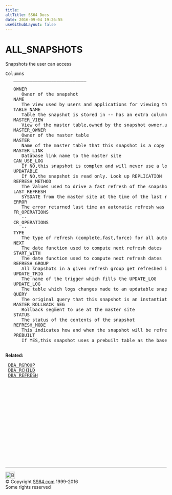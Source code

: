 ```yaml
---
title:
altTitle: SS64 Docs
date: 2016-09-04 19:26:55
useGithubLayout: false
---
```

<!-- #BeginLibraryItem "/Library/head_orad.lbi" --><!-- #EndLibraryItem --><h1>ALL_SNAPSHOTS </h1><p> Snapshots the user can access </p> 
 
<pre>Columns
   ___________________________
 
   OWNER
      Owner of the snapshot
   NAME
      The view used by users and applications for viewing the snapshot
   TABLE_NAME
      Table the snapshot is stored in -- has an extra column for the master rowid
   MASTER_VIEW
      View of the master table,owned by the snapshot owner,used for refreshes
   MASTER_OWNER
      Owner of the master table
   MASTER
      Name of the master table that this snapshot is a copy of
   MASTER_LINK
      Database link name to the master site
   CAN_USE_LOG
      If NO,this snapshot is complex and will never use a log
   UPDATABLE
      If NO,the snapshot is read only. Look up REPLICATION
   REFRESH_METHOD
      The values used to drive a fast refresh of the snapshot
   LAST_REFRESH
      SYSDATE from the master site at the time of the last refresh
   ERROR
      The error returned last time an automatic refresh was attempted
   FR_OPERATIONS
      --
   CR_OPERATIONS
      --
   TYPE
      The type of refresh (complete,fast,force) for all automatic refreshes
   NEXT
      The date function used to compute next refresh dates
   START_WITH
      The date function used to compute next refresh dates
   REFRESH_GROUP
      All snapshots in a given refresh group get refreshed in the same transaction
   UPDATE_TRIG
      The name of the trigger which fills the UPDATE_LOG
   UPDATE_LOG
      The table which logs changes made to an updatable snapshots
   QUERY
      The original query that this snapshot is an instantiation of
   MASTER_ROLLBACK_SEG
      Rollback segment to use at the master site
   STATUS
      The status of the contents of the snapshot
   REFRESH_MODE
      This indicates how and when the snapshot will be refreshed
   PREBUILT
      If YES,this snapshot uses a prebuilt table as the base table

</pre>
<p><b>Related:</b></p>
<pre> <a href="DBA_RGROUP.html">DBA_RGROUP</a>
 <a href="DBA_RCHILD.html">DBA_RCHILD</a> 
 <a href="DBA_REFRESH.html">DBA_REFRESH</a></pre><!-- #BeginLibraryItem "/Library/foot_orad.lbi" --><p>
<!-- oracle-footer -->
<ins class="adsbygoogle" style="display:inline-block;width:300px;height:250px" data-ad-client="ca-pub-6140977852749469" data-ad-slot="4275490898"></ins>
<script>
(adsbygoogle = window.adsbygoogle || []).push({});
</script></p>
<hr>
<div id="bl" class="footer"><a href="ALL_SNAPSHOTS.html#"><img src="../images/top.png" width="30" height="22" alt="Back to the Top"></a></div>
<div id="br" class="footer, tagline">© Copyright <a href="../index.html">SS64.com</a> 1999-2016<br>
Some rights reserved</div>
<!-- #EndLibraryItem -->

